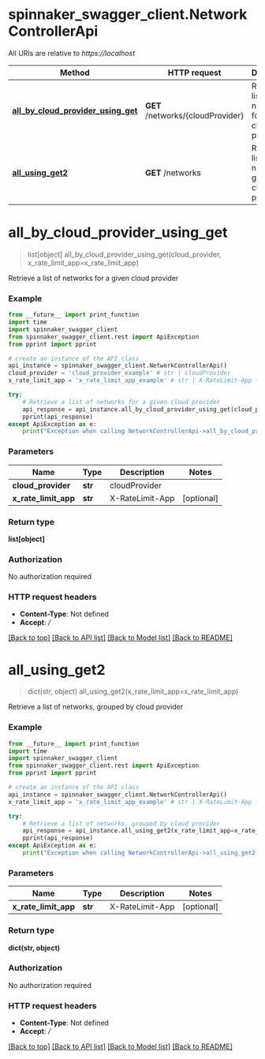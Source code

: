 # spinnaker_swagger_client.NetworkControllerApi

All URIs are relative to *https://localhost*

Method | HTTP request | Description
------------- | ------------- | -------------
[**all_by_cloud_provider_using_get**](NetworkControllerApi.md#all_by_cloud_provider_using_get) | **GET** /networks/{cloudProvider} | Retrieve a list of networks for a given cloud provider
[**all_using_get2**](NetworkControllerApi.md#all_using_get2) | **GET** /networks | Retrieve a list of networks, grouped by cloud provider


# **all_by_cloud_provider_using_get**
> list[object] all_by_cloud_provider_using_get(cloud_provider, x_rate_limit_app=x_rate_limit_app)

Retrieve a list of networks for a given cloud provider

### Example
```python
from __future__ import print_function
import time
import spinnaker_swagger_client
from spinnaker_swagger_client.rest import ApiException
from pprint import pprint

# create an instance of the API class
api_instance = spinnaker_swagger_client.NetworkControllerApi()
cloud_provider = 'cloud_provider_example' # str | cloudProvider
x_rate_limit_app = 'x_rate_limit_app_example' # str | X-RateLimit-App (optional)

try:
    # Retrieve a list of networks for a given cloud provider
    api_response = api_instance.all_by_cloud_provider_using_get(cloud_provider, x_rate_limit_app=x_rate_limit_app)
    pprint(api_response)
except ApiException as e:
    print("Exception when calling NetworkControllerApi->all_by_cloud_provider_using_get: %s\n" % e)
```

### Parameters

Name | Type | Description  | Notes
------------- | ------------- | ------------- | -------------
 **cloud_provider** | **str**| cloudProvider | 
 **x_rate_limit_app** | **str**| X-RateLimit-App | [optional] 

### Return type

**list[object]**

### Authorization

No authorization required

### HTTP request headers

 - **Content-Type**: Not defined
 - **Accept**: */*

[[Back to top]](#) [[Back to API list]](../README.md#documentation-for-api-endpoints) [[Back to Model list]](../README.md#documentation-for-models) [[Back to README]](../README.md)

# **all_using_get2**
> dict(str, object) all_using_get2(x_rate_limit_app=x_rate_limit_app)

Retrieve a list of networks, grouped by cloud provider

### Example
```python
from __future__ import print_function
import time
import spinnaker_swagger_client
from spinnaker_swagger_client.rest import ApiException
from pprint import pprint

# create an instance of the API class
api_instance = spinnaker_swagger_client.NetworkControllerApi()
x_rate_limit_app = 'x_rate_limit_app_example' # str | X-RateLimit-App (optional)

try:
    # Retrieve a list of networks, grouped by cloud provider
    api_response = api_instance.all_using_get2(x_rate_limit_app=x_rate_limit_app)
    pprint(api_response)
except ApiException as e:
    print("Exception when calling NetworkControllerApi->all_using_get2: %s\n" % e)
```

### Parameters

Name | Type | Description  | Notes
------------- | ------------- | ------------- | -------------
 **x_rate_limit_app** | **str**| X-RateLimit-App | [optional] 

### Return type

**dict(str, object)**

### Authorization

No authorization required

### HTTP request headers

 - **Content-Type**: Not defined
 - **Accept**: */*

[[Back to top]](#) [[Back to API list]](../README.md#documentation-for-api-endpoints) [[Back to Model list]](../README.md#documentation-for-models) [[Back to README]](../README.md)

